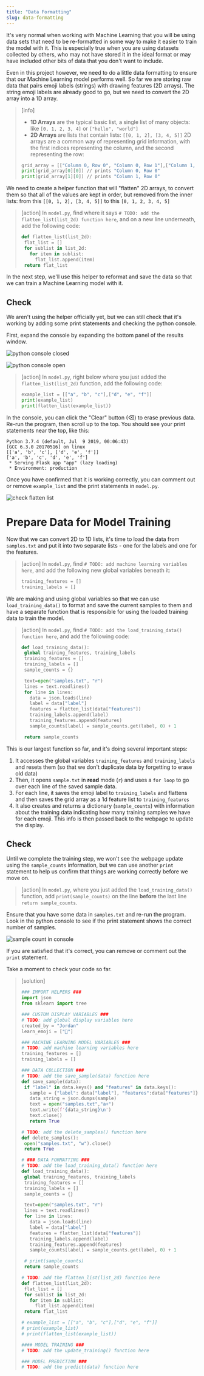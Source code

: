 ```yaml
---
title: "Data Formatting"
slug: data-formatting
---
```


It's very normal when working with Machine Learning that you will be using data sets that need to be re-formatted in some way to make it easier to train the model with it. This is especially true when you are using datasets collected by others, who may not have stored it in the ideal format or may have included other bits of data that you don't want to include.

Even in this project however, we need to do a little data formatting to ensure that our Machine Learning model performs well. So far we are storing raw data that pairs emoji labels (strings) with drawing features (2D arrays). The string emoji labels are already good to go, but we need to convert the 2D array into a 1D array.

> [info]
> - **1D Arrays** are the typical basic list, a single list of many objects: like `[0, 1, 2, 3, 4]` or `["hello", "world"]`
> - **2D Arrays** are lists that contain lists: `[[0, 1, 2], [3, 4, 5]]`
> 2D arrays are a common way of representing grid information, with the first indices representing the column, and the second representing the row:
>```python
>grid_array = [["Column 0, Row 0", "Column 0, Row 1"],["Column 1, Row 0", "Column 1, Row 1"]]
>print(grid_array[0][0]) // prints "Column 0, Row 0"
>print(grid_array[1][0]) // prints "Column 1, Row 0"
>```
>

We need to create a helper function that will "flatten" 2D arrays, to convert them so that all of the values are kept in order, but removed from the inner lists: from this `[[0, 1, 2], [3, 4, 5]]` to this `[0, 1, 2, 3, 4, 5]`

> [action]
> In `model.py`, find where it says `# TODO: add the flatten_list(list_2d) function here`, and on a new line underneath, add the following code:
>```python
>def flatten_list(list_2d):
>  flat_list = []
>  for sublist in list_2d:
>    for item in sublist:
>      flat_list.append(item)
>  return flat_list
>```
>

In the next step, we'll use this helper to reformat and save the data so that we can train a Machine Learning model with it.

## Check

We aren't using the helper officially yet, but we can still check that it's working by adding some print statements and checking the python console.

First, expand the console by expanding the bottom panel of the results window.

![python console closed](assets/python_console_closed.png "python console closed")

![python console open](assets/python_console_open.png "python console open")

> [action]
> In `model.py`, right below where you just added the `flatten_list(list_2d)` function, add the following code:
>```python
>example_list = [["a", "b", "c"],["d", "e", "f"]]
>print(example_list)
>print(flatten_list(example_list))
>```
>

In the console, you can click the "Clear" button (⌫) to erase previous data. Re-run the program, then scroll up to the top. You should see your print statements near the top, like this:
```
Python 3.7.4 (default, Jul  9 2019, 00:06:43)
[GCC 6.3.0 20170516] on linux
[['a', 'b', 'c'], ['d', 'e', 'f']]
['a', 'b', 'c', 'd', 'e', 'f']
 * Serving Flask app "app" (lazy loading)
 * Environment: production
```

Once you have confirmed that it is working correctly, you can comment out or remove `example_list` and the print statements in `model.py`.

![check flatten list](assets/check_flatten_list_console.png "check flatten list")

# Prepare Data for Model Training

Now that we can convert 2D to 1D lists, it's time to load the data from `samples.txt` and put it into two separate lists - one for the labels and one for the features.

> [action]
> In `model.py`, find `# TODO: add machine learning variables here`, and add the following new global variables beneath it:
>```python
>training_features = []
>training_labels = []
>```
>

We are making and using global variables so that we can use `load_training_data()` to format and save the current samples to them and have a separate function that is responsible for using the loaded training data to train the model.

> [action]
> In `model.py`, find `# TODO: add the load_training_data() function here`, and add the following code:
>```python
>def load_training_data():
>  global training_features, training_labels
>  training_features = []
>  training_labels = []
>  sample_counts = {}
>
>  text=open("samples.txt", "r")
>  lines = text.readlines()
>  for line in lines:
>    data = json.loads(line)
>    label = data["label"]
>    features = flatten_list(data["features"])
>    training_labels.append(label)
>    training_features.append(features)
>    sample_counts[label] = sample_counts.get(label, 0) + 1
>
>  return sample_counts
>```
>

This is our largest function so far, and it's doing several important steps:

1. It accesses the global variables `training_features` and `training_labels` and resets them (so that we don't duplicate data by forgetting to erase old data)
1. Then, it opens `sample.txt` in **read** mode (`r`) and uses a `for loop` to go over each line of the saved sample data.
1. For each line, it saves the emoji label to `training_labels` and flattens and then saves the grid array as a 1d feature list to `training_features`
1. It also creates and returns a dictionary (`sample_counts`) with information about the training data indicating how many training samples we have for each emoji. This info is then passed back to the webpage to update the display.

## Check

Until we complete the training step, we won't see the webpage update using the `sample_counts` information, but we can use another `print` statement to help us confirm that things are working correctly before we move on.

> [action]
> In `model.py`, where you just added the `load_training_data()` function, add `print(sample_counts)` on the line **before** the last line `return sample_counts`.

Ensure that you have some data in `samples.txt` and re-run the program. Look in the python console to see if the print statement shows the correct number of samples.

![sample count in console](assets/sample_count_console.png "sample count in console")

If you are satisfied that it's correct, you can remove or comment out the `print` statement.

Take a moment to check your code so far.

> [solution]
>
>```python
>### IMPORT HELPERS ###
>import json
>from sklearn import tree
>
>### CUSTOM DISPLAY VARIABLES ###
># TODO: add global display variables here
>created_by = "Jordan"
>learn_emoji = ["🙂"]
>
>### MACHINE LEARNING MODEL VARIABLES ###
># TODO: add machine learning variables here
>training_features = []
>training_labels = []
>
>### DATA COLLECTION ###
># TODO: add the save_sample(data) function here
>def save_sample(data):
>  if "label" in data.keys() and "features" in data.keys():
>    sample = {"label": data["label"], "features":data["features"]}
>    data_string = json.dumps(sample)
>    text = open("samples.txt","a+")
>    text.write(f'{data_string}\n')
>    text.close()
>    return True
>
># TODO: add the delete_samples() function here
>def delete_samples():
>  open("samples.txt", "w").close()
>  return True
>
># ### DATA FORMATTING ###
># TODO: add the load_training_data() function here
>def load_training_data():
>  global training_features, training_labels
>  training_features = []
>  training_labels = []
>  sample_counts = {}
>
>  text=open("samples.txt", "r")
>  lines = text.readlines()
>  for line in lines:
>    data = json.loads(line)
>    label = data["label"]
>    features = flatten_list(data["features"])
>    training_labels.append(label)
>    training_features.append(features)
>    sample_counts[label] = sample_counts.get(label, 0) + 1
>
>  # print(sample_counts)
>  return sample_counts
>
># TODO: add the flatten_list(list_2d) function here
>def flatten_list(list_2d):
>  flat_list = []
>  for sublist in list_2d:
>    for item in sublist:
>      flat_list.append(item)
>  return flat_list
>
># example_list = [["a", "b", "c"],["d", "e", "f"]]
># print(example_list)
># print(flatten_list(example_list))
>
>#### MODEL TRAINING ###
># TODO: add the update_training() function here
>
>### MODEL PREDICTION ###
># TODO: add the predict(data) function here
>
>```
>
